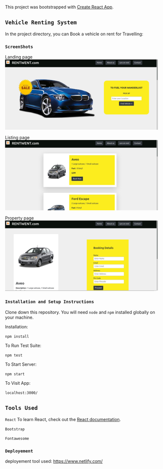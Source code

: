This project was bootstrapped with [Create React App](https://github.com/facebook/create-react-app).

## `Vehicle Renting System`

In the project directory, you can  Book a vehicle on rent for Travelling:

### `ScreenShots`
Landing page
 ![Landing page](./s1.jpg)
 <br/>

 Listing page
 ![Listing page](s2.jpg)
 <br/>

 Property page
 ![Property page](s3.jpg)

### `Installation and Setup Instructions`

Clone down this repository. You will need `node` and `npm` installed globally on your machine.

Installation:

`npm install`

To Run Test Suite:

`npm test`

To Start Server:

`npm start`

To Visit App:

`localhost:3000/`



## `Tools Used`

`React`
To learn React, check out the [React documentation](https://reactjs.org/).

`Bootstrap`

`Fontawesome`


### `Deployement` 

deployement tool used: https://www.netlify.com/
